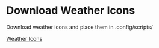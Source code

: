 # Download Weather Icons



Download weather icons and place them in .config/scripts/

[Weather Icons](https://github.com/erikflowers/weather-icons)
